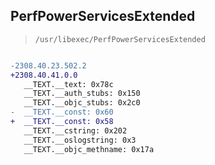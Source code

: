 ## PerfPowerServicesExtended

> `/usr/libexec/PerfPowerServicesExtended`

```diff

-2308.40.23.502.2
+2308.40.41.0.0
   __TEXT.__text: 0x78c
   __TEXT.__auth_stubs: 0x150
   __TEXT.__objc_stubs: 0x2c0
-  __TEXT.__const: 0x60
+  __TEXT.__const: 0x58
   __TEXT.__cstring: 0x202
   __TEXT.__oslogstring: 0x3
   __TEXT.__objc_methname: 0x17a

```
